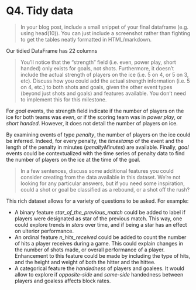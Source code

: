 # Q4. Tidy data

>In your blog post, include a small snippet of your final dataframe (e.g. using head(10)). You can just include a screenshot rather than fighting to get the tables neatly formatted in HTML/markdown. 

Our tidied DataFrame has 22 columns


> You’ll notice that the “strength” field (i.e. even, power play, short handed) only exists for goals, not shots. Furthermore, it doesn’t include the actual strength of players on the ice (i.e. 5 on 4, or 5 on 3, etc). Discuss how you could add the actual strength information (i.e. 5 on 4, etc.) to both shots and goals, given the other event types (beyond just shots and goals) and features available. You don’t need to implement this for this milestone. 

For *goal* events, the strength field indicate if the number of players on the ice for both teams was *even*, or if the scoring team was in *power play*, or *short handed*. However, it does not detail the number of players on ice.

By examining events of type *penalty*, the number of players on the ice could be inferred. Indeed, for every penalty, the *timestamp* of the event and the length of the penalty in minutes (*penaltyMinutes*) are available. Finally, *goal* events could be contextualized with the time series of penalty data to find the number of players on the ice at the time of the goal.


> In a few sentences, discuss some additional features you could consider creating from the data available in this dataset. We’re not looking for any particular answers, but if you need some inspiration, could a shot or goal be classified as a rebound, or a shot off the rush?

This rich dataset allows for a variety of questions to be asked. For example:
- A binary feature *star_of_the_previous_match* could be added to label if players were designated as star of the previous match. This way, one could explore trends in *stars* over time, and if being a star has an effect on ulterior performance.
- An ordinal feature *n_hits_received* could be added to count the number of hits a player receives during a game. This could explain changes in the number of shots made, or overall performance of a player. Enhancement to this feature could be made by including the type of hits, and the height and weight of both the hitter and the hittee.
- A categorical feature the *handedness* of players and goalees. It would allow to explore if *opposite-side* and *same-side* handedness between players and goaless affects block rates.
